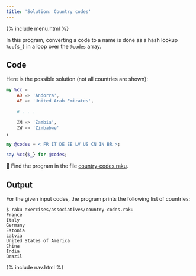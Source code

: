 ```yaml
---
title: 'Solution: Country codes'
---
```


{% include menu.html %}

In this program, converting a code to a name is done as a hash lookup `%cc{$_}` in a loop over the `@codes` array.

## Code

Here is the possible solution (not all countries are shown):

```raku
my %cc =
    AD => 'Andorra',
    AE => 'United Arab Emirates',

    # . . .

    ZM => 'Zambia',
    ZW => 'Zimbabwe'
;

my @codes = < FR IT DE EE LV US CN IN BR >;

say %cc{$_} for @codes;
```

🦋 Find the program in the file [country-codes.raku](https://github.com/ash/raku-course/blob/master/exercises/associatives/country-codes.raku).

## Output

For the given input codes, the program prints the following list of countries:

```console
$ raku exercises/associatives/country-codes.raku
France
Italy
Germany
Estonia
Latvia
United States of America
China
India
Brazil
```

{% include nav.html %}
